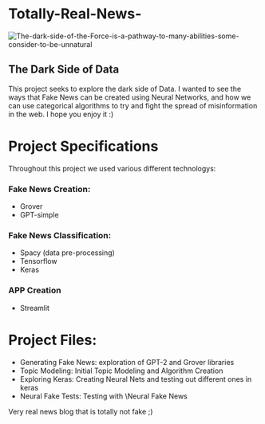 # Totally-Real-News-

![The-dark-side-of-the-Force-is-a-pathway-to-many-abilities-some-consider-to-be-unnatural](https://user-images.githubusercontent.com/1562979/119338852-6c17b800-bc88-11eb-95f0-02a6256ead2e.jpeg)

## The Dark Side of Data

This project seeks to explore the dark side of Data. I wanted to see the ways that Fake News can be created using Neural Networks, and how we can use categorical algorithms to try and fight the spread of misinformation in the web. I hope you enjoy it :)


# Project Specifications
Throughout this project we used various different technologys:

### Fake News Creation:
- Grover
- GPT-simple

### Fake News Classification:
- Spacy (data pre-processing)
- Tensorflow
- Keras

### APP Creation
- Streamlit

# Project Files:
- Generating Fake News: exploration of GPT-2 and Grover libraries
- Topic Modeling: Initial Topic Modeling and Algorithm Creation
- Exploring Keras: Creating Neural Nets and testing out different ones in keras
- Neural Fake Tests: Testing with  \Neural Fake News




Very real news blog that is totally not fake ;)

